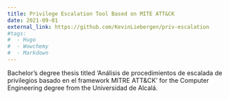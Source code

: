 ```yaml
---
title: Privilege Escalation Tool Based on MITE ATT&CK
date: 2021-09-01
external_link: https://github.com/KevinLiebergen/priv-escalation
#tags:
#  - Hugo
#  - Wowchemy
#  - Markdown
---
```


Bachelor’s degree thesis titled ‘Análisis de procedimientos de escalada de privilegios basado en el framework MITRE ATT&CK’ for the Computer Engineering degree from the Universidad de Alcalá.

<!--more-->
